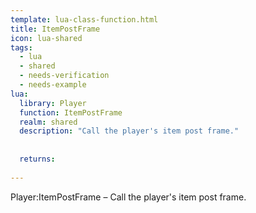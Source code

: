 ```yaml
---
template: lua-class-function.html
title: ItemPostFrame
icon: lua-shared
tags:
  - lua
  - shared
  - needs-verification
  - needs-example
lua:
  library: Player
  function: ItemPostFrame
  realm: shared
  description: "Call the player's item post frame."
  
  
  returns:
    
---
```


<div class="lua__search__keywords">
Player:ItemPostFrame &#x2013; Call the player's item post frame.
</div>
